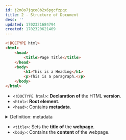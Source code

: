 ```yaml
---
id: j2m8o7jqco8b2x6pgcfzpqc
title: 2 - Structure of Document
desc: ''
updated: 1702321684794
created: 1702320621409
---
```


```html
<!DOCTYPE html>
<html>
    <head>
        <title>Page Title</title>
    </head>
    <body>
        <h1>This is a Heading</h1>
        <p>This is a paragraph.</p>
    </body>
</html>
   ```
   - `<!DOCTYPE html>`: **Declaration of** the HTML **version**.
   - `<html>`: **Root element**.
   - `<head>`: Contains **metadata**.

<!-- start of 'metadata' section -->
<details>
    <summary>Definition: metadata</summary>

#
Refers to `data` **that provides** `information` **about** `other data`.

---
</details>
<!-- end of 'example' section -->

   - `<title>`: Sets the **title of** the **webpage**.
   - `<body>`: Contains the **content** of the webpage.
